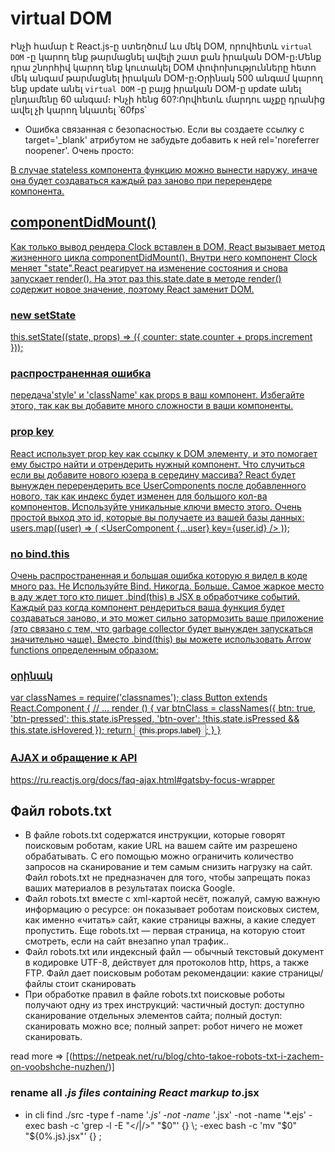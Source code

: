 # virtual DOM

Ինչի համար է React.js-ը ստեղծում ևս մեկ DOM, որովհետև `virtual DOM` -ը կարող ենք թարմացնել ավելի շատ քան իրական DOM-ը։Մենք դրա շնորհիվ կարող ենք կուտակել DOM փոփոխությունները հետո մեկ անգամ թարմացնել իրական DOM-ը։Օրինակ 500 անգամ կարող ենք update անել `virtual DOM` -ը
բայց իրական DOM-ը update անել ընդամենը 60 անգամ։ Ինչի հենց 60?:Որվհետև մարդու աչքը դրանից ավել չի կարող նկատել ՝60fps՝

- Ошибка связанная с безопасностью.
  Если вы создаете ссылку с target='\_blank' атрибутом не забудьте добавить к ней rel='noreferrer noopener'. Очень просто:
  <a href="https://example.com" target="_blank" rel="noreferrer noopener" />

В случае stateless компонента функцию можно вынести наружу, иначе она будет создаваться каждый раз заново при перерендере компонента.

## componentDidMount()

Как только вывод рендера Clock вставлен в DOM, React вызывает метод жизненного цикла componentDidMount(). Внутри него компонент Clock меняет "state".React реагирует на изменение состояния и снова запускает render(). На этот раз this.state.date в методе render() содержит новое значение, поэтому React заменит DOM.

### new setState

this.setState((state, props) => ({
counter: state.counter + props.increment
}));

### распространенная ошибка

передача'style' и 'className' как props в ваш компонент. Избегайте этого, так как вы добавите много сложности в ваши компоненты.

### prop key

React использует prop key как ссылку к DOM элементу, и это помогает ему быстро найти и отрендерить нужный компонент.
Что случиться если вы добавите нового юзера в середину массива? React будет вынужден перерендерить все UserComponents после добавленного нового, так как индекс будет изменен для большого кол-ва компонентов. Используйте уникальные ключи вместо этого. Очень простой выход это id, которые вы получаете из вашей базы данных:
users.map((user) => (
<UserComponent {...user} key={user.id} />
));

### no bind.this

Очень распространенная и большая ошибка которую я видел в коде много раз. Не Используйте Bind. Никогда. Больше.
Самое жаркое место в аду ждет того кто пишет .bind(this) в JSX в обработчике событий.
Каждый раз когда компонент рендериться ваша функция будет создаваться заново, и это может сильно затормозить ваше приложение (это связано с тем, что garbage collector будет вынужден запускаться значительно чаще). Вместо .bind(this) вы можете использовать Arrow functions определенным образом:

### օրինակ

var classNames = require('classnames');
class Button extends React.Component {
// ...
render () {
var btnClass = classNames({
btn: true,
'btn-pressed': this.state.isPressed,
'btn-over': !this.state.isPressed && this.state.isHovered
});
return <button className={btnClass}>{this.props.label}</button>;
}
}

### AJAX и обращение к API

<https://ru.reactjs.org/docs/faq-ajax.html#gatsby-focus-wrapper>

## Файл robots.txt

- В файле robots.txt содержатся инструкции, которые говорят поисковым роботам, какие URL на вашем сайте им разрешено обрабатывать. С его помощью можно ограничить количество запросов на сканирование и тем самым снизить нагрузку на сайт. Файл robots.txt не предназначен для того, чтобы запрещать показ ваших материалов в результатах поиска Google.
- Файл robots.txt вместе с xml-картой несёт, пожалуй, самую важную информацию о ресурсе: он показывает роботам поисковых систем, как именно «читать» сайт, какие страницы важны, а какие следует пропустить. Еще robots.txt — первая страница, на которую стоит смотреть, если на сайт внезапно упал трафик..
- Файл robots.txt или индексный файл — обычный текстовый документ в кодировке UTF-8, действует для протоколов http, https, а также FTP. Файл дает поисковым роботам рекомендации: какие страницы/файлы стоит сканировать
- При обработке правил в файле robots.txt поисковые роботы получают одну из трех инструкций:
  частичный доступ: доступно сканирование отдельных элементов сайта;
  полный доступ: сканировать можно все;
  полный запрет: робот ничего не может сканировать.

read more => [(https://netpeak.net/ru/blog/chto-takoe-robots-txt-i-zachem-on-voobshche-nuzhen/)]

### rename all _.js files containing React markup to_.jsx

- in cli
  find ./src -type f -name '_.js' -not -name '_.jsx' -not -name '\*.ejs' -exec bash -c 'grep -l -E "</|/>" "$0"' {} \; -exec bash -c 'mv "$0" "${0%.js}.jsx"' {} \;
